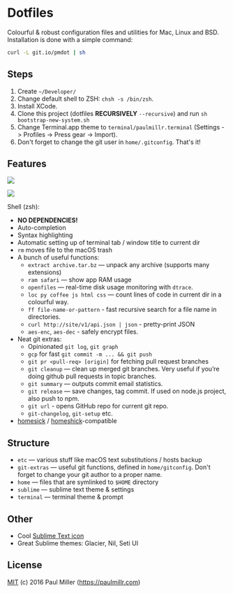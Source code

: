 # Dotfiles
Colourful & robust configuration files and utilities for Mac, Linux and BSD. Installation is done with a simple command:

```sh
curl -L git.io/pmdot | sh
```

## Steps

1. Create `~/Developer/`
2. Change default shell to ZSH: `chsh -s /bin/zsh`.
3. Install XCode.
4. Clone this project (dotfiles **RECURSIVELY** `--recursive`) and run `sh bootstrap-new-system.sh`
5. Change Terminal.app theme to `terminal/paulmillr.terminal` (Settings -> Profiles -> Press gear -> Import).
6. Don't forget to change the git user in `home/.gitconfig`. That's it!

## Features

![](https://cloud.githubusercontent.com/assets/574696/3210643/80f11554-eed7-11e3-8c8f-5509bc304fc7.png)

![](https://cloud.githubusercontent.com/assets/574696/3210642/7ecc9a00-eed7-11e3-9357-27c2a8576f80.png)

Shell (zsh):

* **NO DEPENDENCIES!**
* Auto-completion
* Syntax highlighting
* Automatic setting up of terminal tab / window title to current dir
* `rm` moves file to the macOS trash
* A bunch of useful functions:
    * `extract archive.tar.bz` — unpack any archive (supports many extensions)
    * `ram safari` — show app RAM usage
    * `openfiles` — real-time disk usage monitoring with `dtrace`.
    * `loc py coffee js html css` — count lines of code
    in current dir in a colourful way.
    * `ff file-name-or-pattern` - fast recursive search for a file name in directories.
    * `curl http://site/v1/api.json | json` - pretty-print JSON
    * `aes-enc`, `aes-dec` - safely encrypt files.
* Neat git extras:
    * Opinionated `git log`, `git graph`
    * `gcp` for fast `git commit -m ... && git push`
    * `git pr <pull-req> [origin]` for fetching pull request branches
    * `git cleanup` — clean up merged git branches. Very useful if
    you’re doing github pull requests in topic branches.
    * `git summary` — outputs commit email statistics.
    * `git release` — save changes, tag commit. If used on node.js project, also push to npm.
    * `git url` - opens GitHub repo for current git repo.
    * `git-changelog`, `git-setup` etc.
* [homesick](https://github.com/technicalpickles/homesick) /
  [homeshick](https://github.com/andsens/homeshick)-compatible

## Structure
* `etc` — various stuff like macOS text substitutions / hosts backup
* `git-extras` — useful git functions, defined in `home/gitconfig`. Don't forget to change your git author to a proper name.
* `home` — files that are symlinked to `$HOME` directory
* `sublime` — sublime text theme & settings
* `terminal` — terminal theme & prompt

## Other

- Cool [Sublime Text icon](https://dribbble.com/shots/1840393-Sublime-Text-Yosemite-Icon?list=searches&tag=sublime_text)
- Great Sublime themes: Glacier, Nil, Seti UI

## License

[MIT](https://github.com/paulmillr/mit) (c) 2016 Paul Miller (https://paulmillr.com)
